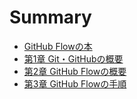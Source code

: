 # Summary

* [GitHub Flowの本](README.md)
* [第1章 Git・GitHubの概要](chapter1.md)
* [第2章 GitHub Flowの概要](chapter2.md)
* [第3章 GitHub Flowの手順](chapter3.md)

